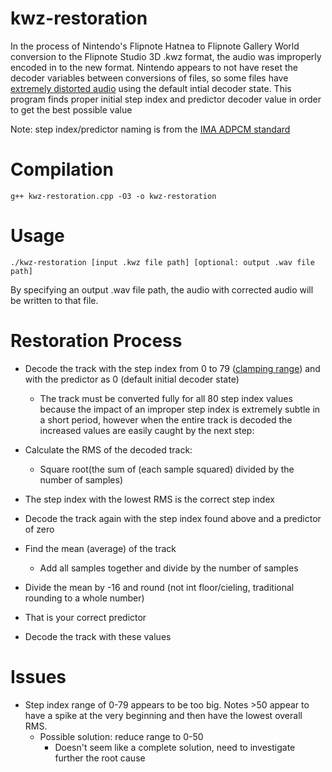 # kwz-restoration

In the process of Nintendo's Flipnote Hatnea to Flipnote Gallery World conversion to the Flipnote Studio 3D .kwz format, the audio was improperly encoded in to the new format. Nintendo appears to not have reset the decoder variables between conversions of files, so some files have [extremely distorted audio](https://twitter.com/AustinSudomemo/status/1220367326085832704?s=20) using the default intial decoder state. This program finds proper initial step index and predictor decoder value in order to get the best possible value

Note: step index/predictor naming is from the [IMA ADPCM standard](http://www.cs.columbia.edu/~hgs/audio/dvi/IMA_ADPCM.pdf)

# Compilation

`g++ kwz-restoration.cpp -O3 -o kwz-restoration`

# Usage

`./kwz-restoration [input .kwz file path] [optional: output .wav file path]`

By specifying an output .wav file path, the audio with corrected audio will be written to that file.

# Restoration Process

 - Decode the track with the step index from 0 to 79 ([clamping range](https://github.com/Flipnote-Collective/flipnote-studio-3d-docs/wiki/kwz-format#sound-data)) and with the predictor as 0 (default initial decoder state)
   - The track must be converted fully for all 80 step index values because the impact of an improper step index is extremely subtle in a short period, however when the entire track is decoded the increased values are easily caught by the next step:
 
 - Calculate the RMS of the decoded track:
   - Square root(the sum of (each sample squared) divided by the number of samples)
 
 - The step index with the lowest RMS is the correct step index

 - Decode the track again with the step index found above and a predictor of zero

 - Find the mean (average) of the track
   - Add all samples together and divide by the number of samples

 - Divide the mean by -16 and round (not int floor/cieling, traditional rounding to a whole number)

 - That is your correct predictor

 - Decode the track with these values

# Issues

 - Step index range of 0-79 appears to be too big. Notes >50 appear to have a spike at the very beginning and then have the lowest overall RMS. 
   - Possible solution: reduce range to 0-50
     - Doesn't seem like a complete solution, need to investigate further the root cause 
